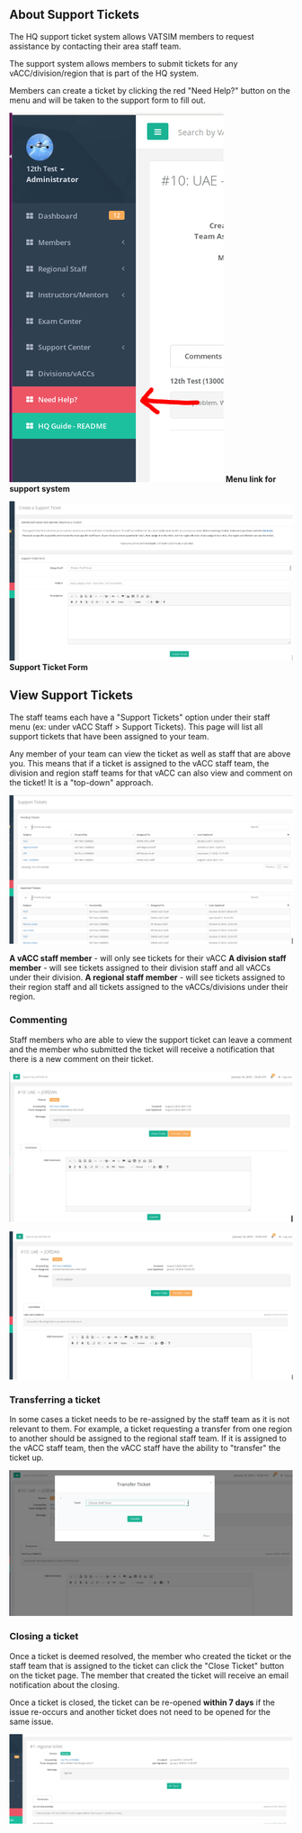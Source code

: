 ## About Support Tickets
The HQ support ticket system allows VATSIM members to request assistance by contacting their area staff team.

The support system allows members to submit tickets for any vACC/division/region that is part of the HQ system. 

Members can create a ticket by clicking the red "Need Help?" button on the menu and will be taken to the support form to fill out.

![](/assets/suptickets5.PNG)
**Menu link for support system**

![](/assets/suptickets6.PNG)
**Support Ticket Form**


## View Support Tickets
The staff teams each have a "Support Tickets" option under their staff menu (ex: under vACC Staff > Support Tickets). This page will list all support tickets that have been assigned to your team. 

Any member of your team can view the ticket as well as staff that are above you. This means that if a ticket is assigned to the vACC staff team, the division and region staff teams for that vACC can also view and comment on the ticket! It is a "top-down" approach.

![](/assets/suptickets1.PNG)

**A vACC staff member** - will only see tickets for their vACC
**A division staff member** - will see tickets assigned to their division staff and all vACCs under their division.
**A regional staff member** - will see tickets assigned to their region staff and all tickets assigned to the vACCs/divisions under their region.

### Commenting
Staff members who are able to view the support ticket can leave a comment and the member who submitted the ticket will receive a notification that there is a new comment on their ticket.

![](/assets/suptickets2.PNG)

![](/assets/suptickets3.PNG)

### Transferring a ticket
In some cases a ticket needs to be re-assigned by the staff team as it is not relevant to them. For example, a ticket requesting a transfer from one region to another should be assigned to the regional staff team. If it is assigned to the vACC staff team, then the vACC staff have the ability to "transfer" the ticket up.

![](/assets/suptickets4.PNG)

### Closing a ticket
Once a ticket is deemed resolved, the member who created the ticket or the staff team that is assigned to the ticket can click the "Close Ticket" button on the ticket page. The member that created the ticket will receive an email notification about the closing.

Once a ticket is closed, the ticket can be re-opened **within 7 days** if the issue re-occurs and another ticket does not need to be opened for the same issue.

![](/assets/suptickets7.PNG)
